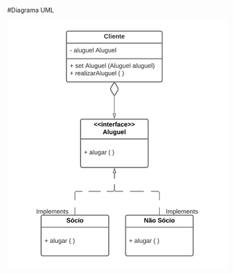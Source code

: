 #Diagrama UML

<p align="center">
  <img src="https://github.com/deborafaria01/Bertoti/blob/main/Engenharia-III/Strategy/strategypattern/diagrama_UML.png"/></p>
  
